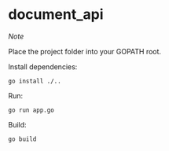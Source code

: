 # document_api

*Note*

Place the project folder into your GOPATH root.

Install dependencies:

`go install ./..`

Run:

`go run app.go`

Build:

`go build`
